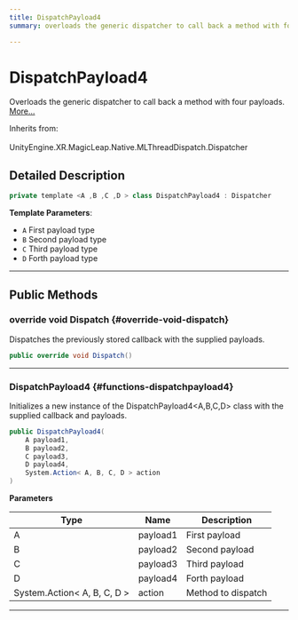 ```yaml
---
title: DispatchPayload4
summary: overloads the generic dispatcher to call back a method with four payloads. 

---
```


# DispatchPayload4




Overloads the generic dispatcher to call back a method with four payloads.   [More...](#detailed-description)  


Inherits from: <br></br>UnityEngine.XR.MagicLeap.Native.MLThreadDispatch.Dispatcher



## Detailed Description

```csharp
private template <A ,B ,C ,D > class DispatchPayload4 : Dispatcher 
```


**Template Parameters**: 

  * `A` First payload type
  * `B` Second payload type
  * `C` Third payload type
  * `D` Forth payload type






-----------



## Public Methods

### override void Dispatch {#override-void-dispatch}

Dispatches the previously stored callback with the supplied payloads. 

```csharp
public override void Dispatch()
```






-----------

###  DispatchPayload4 {#functions-dispatchpayload4}

Initializes a new instance of the DispatchPayload4&lt;A,B,C,D&gt; class with the supplied callback and payloads. 

```csharp
public DispatchPayload4(
    A payload1,
    B payload2,
    C payload3,
    D payload4,
    System.Action< A, B, C, D > action
)
```


**Parameters**

| Type | Name  | Description  | 
|--|--|--|
| A |payload1|First payload|
| B |payload2|Second payload|
| C |payload3|Third payload|
| D |payload4|Forth payload|
| System.Action&lt; A, B, C, D &gt; |action|Method to dispatch|






-----------


